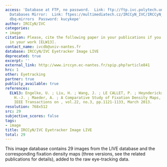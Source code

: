 ```yaml
---
access: 'Database at FTP, no password.  Link: ftp://ftp.ivc.polytech.univ-nantes.fr/IRCCyN_IVC_Eyetracker_Images_LIVE_Database/  Qualinet
  Databases Mirror:  Link: ftpes://multimediatech.cz/IRCCyN_IVC/IRCCyN_IVC_Eyetracker_Images_LIVE_Database  Username:
  dbq-mirrors  Password: kucykepe'
author: IRCCyN/IVC
categories:
- image
citation: Please, cite the following paper in your publications if you use this database
  in your work [ELW13].
contact_name: ivcdb@univ-nantes.fr
database: IRCCyN/IVC Eyetracker Image LIVE
deprecated: true
excerpt: ''
external_link: http://www.irccyn.ec-nantes.fr/spip.php?article841
hrc: 1
other: Eyetracking
partner: true
publicly_available: true
references:
  ELW13: Engelke, U. ; Liu, H. ; Wang, J. ; LE CALLET, P. ; Heynderickx, I. ; Zepernick,
    H.-J. ; Maeder, A. ; A Comparative Study of Fixation Density Maps, Image Processing,
    IEEE Transactions on , vol.22, no.3, pp.1121-1133, March 2013.
resolution: 768x512
src: 29
subjective_scores: false
tags:
- image
title: IRCCyN/IVC Eyetracker Image LIVE
total: 29
---
```


This image database contains 29 images from the LIVE database and the corresponding fixation density maps (three versions, see the related publications for details), added to the raw eye-tracking data.